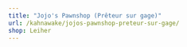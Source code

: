 ```yaml
---
title: "Jojo's Pawnshop (Prêteur sur gage)"
url: /kahnawake/jojos-pawnshop-preteur-sur-gage/
shop: Leiher
---
```


